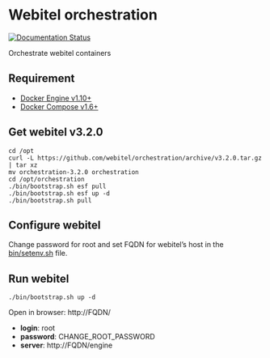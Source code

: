 # Webitel orchestration

[![Documentation Status](https://readthedocs.org/projects/webitel/badge/?version=latest)](http://api.webitel.com/en/latest/?badge=latest)

Orchestrate webitel containers 

## Requirement

- [Docker Engine v1.10+](https://docs.docker.com/engine/installation/)
- [Docker Compose v1.6+](https://docs.docker.com/compose/install/)

## Get webitel v3.2.0

	cd /opt
	curl -L https://github.com/webitel/orchestration/archive/v3.2.0.tar.gz | tar xz
	mv orchestration-3.2.0 orchestration
	cd /opt/orchestration
	./bin/bootstrap.sh esf pull
	./bin/bootstrap.sh esf up -d
	./bin/bootstrap.sh pull

## Configure webitel

Change password for root and set FQDN for webitel’s host in the [bin/setenv.sh](bin/setenv.sh) file.

## Run webitel

	./bin/bootstrap.sh up -d

Open in browser: http://FQDN/

- **login**: root
- **password**: CHANGE_ROOT_PASSWORD
- **server**: http://FQDN/engine
